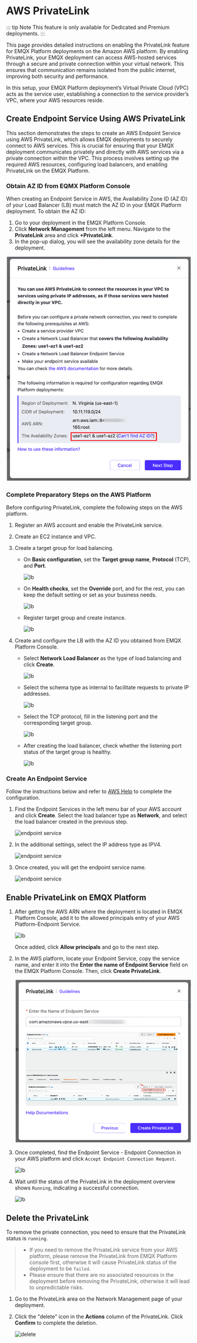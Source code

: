 # AWS PrivateLink

::: tip Note
This feature is only available for Dedicated and Premium deployments.
:::

This page provides detailed instructions on enabling the PrivateLink feature for EMQX Platform deployments on the Amazon AWS platform. By enabling PrivateLink, your EMQX deployment can access AWS-hosted services through a secure and private connection within your virtual network. This ensures that communication remains isolated from the public internet, improving both security and performance.

In this setup, your EMQX Platform deployment’s Virtual Private Cloud (VPC) acts as the service user, establishing a connection to the service provider’s VPC, where your AWS resources reside.

## Create Endpoint Service Using AWS PrivateLink

This section demonstrates the steps to create an AWS Endpoint Service using AWS PrivateLink, which allows EMQX deployments to securely connect to AWS services. This is crucial for ensuring that your EMQX deployment communicates privately and directly with AWS services via a private connection within the VPC. This process involves setting up the required AWS resources, configuring load balancers, and enabling PrivateLink on the EMQX Platform.

### Obtain AZ ID from EQMX Platform Console

When creating an Endpoint Service in AWS, the Availability Zone ID (AZ ID) of your Load Balancer (LB) must match the AZ ID in your EMQX Platform deployment. To obtain the AZ ID:

1. Go to your deployment in the EMQX Platform Console.
2. Click **Network Management** from the left menu. Navigate to the **PrivateLink** area and click **+PrivateLink**.
3. In the pop-up dialog, you will see the availability zone details for the deployment.

<img src="./_assets/deployment_privatelink_details.png" alt="lb" style="zoom:67%;" />

### Complete Preparatory Steps on the AWS Platform

Before configuring PrivateLink, complete the following steps on the AWS platform.

1. Register an AWS account and enable the PrivateLink service.

2. Create an EC2 instance and VPC.

3. Create a target group for load balancing.

   - On **Basic configuration**, set the **Target group name**, **Protocol** (TCP), and **Port**.

     ![lb](./_assets/lb_target_group_1.png)

   - On **Health checks**, set the **Override** port, and for the rest, you can keep the default setting or set as your business needs.

     ![lb](./_assets/lb_target_group_2.png)

   - Register target group and create instance.

     ![lb](./_assets/lb_target_group_3.png)

4. Create and configure the LB with the AZ ID you obtained from EMQX Platform Console.

   - Select **Network Load Balancer** as the type of load balancing and click **Create**.

     ![lb](./_assets/lb_type.png)

   - Select the schema type as internal to facilitate requests to private IP addresses.

     ![lb](./_assets/lb_1.png)

   - Select the TCP protocol, fill in the listening port and the corresponding target group.

     ![lb](./_assets/lb_2.png)

   - After creating the load balancer, check whether the listening port status of the target group is healthy.

     ![lb](./_assets/lb_3.png)

### Create An Endpoint Service

Follow the instructions below and refer to [AWS Help](https://docs.aws.amazon.com/vpc/latest/privatelink/create-endpoint-service.html#create-endpoint-service-nlb) to complete the configuration.

1. Find the Endpoint Services in the left menu bar of your AWS account and click **Create**. Select the load balancer type as **Network**, and select the load balancer created in the previous step.

   ![endpoint service](./_assets/endpoint_service_1.png)

2. In the additional settings, select the IP address type as IPV4.

   ![endpoint service](./_assets/endpoint_service_2.png)

3. Once created, you will get the endpoint service name.

   ![endpoint service](./_assets/endpoint_service_3.png)

## Enable PrivateLink on EMQX Platform

1. After getting the AWS ARN where the deployment is located in EMQX Platform Console, add it to the allowed principals entry of your AWS Platform-Endpoint Service.

   ![lb](./_assets/endpoint_service_grant.png)

   Once added, click **Allow principals** and go to the next step.

2. In the AWS platform, locate your Endpoint Service, copy the service name, and enter it into the **Enter the name of Endpoint Service** field on the EMQX Platform Console. Then, click **Create PrivateLink**.

   <img src="./_assets/p6.png" alt="lb" style="zoom:67%;" />

3. Once completed, find the Endpoint Service - Endpoint Connection in your AWS platform and click `Accept Endpoint Connection Request`.

   ![lb](./_assets/accept_enpoint_service.png)

4. Wait until the status of the PrivateLink in the deployment overview shows `Running`, indicating a successful connection.

   ![lb](./_assets/privatelink_status.png)

## Delete the PrivateLink

To remove the private connection, you need to ensure that the PrivateLink status is `running`.

> - If you need to remove the PrivateLink service from your AWS platform, please remove the PrivateLink from EMQX Platform console first, otherwise it will cause PrivateLink status of the deployment to be `failed`.
> - Please ensure that there are no associated resources in the deployment before removing the PrivateLink, otherwise it will lead to unpredictable risks.

1. Go to the PrivateLink area on the Network Management page of your deployment.

2. Click the "delete" icon in the **Actions** column of the PrivateLink. Click **Confirm** to complete the deletion.

   ![delete](./_assets/delete_privatelink.png)

